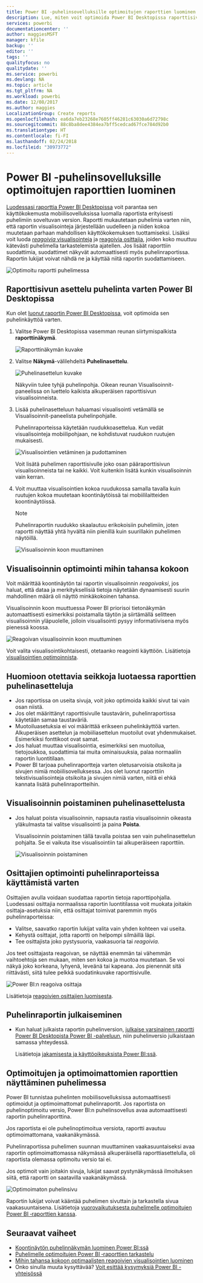 ```yaml
---
title: Power BI -puhelinsovelluksille optimoitujen raporttien luominen
description: Lue, miten voit optimoida Power BI Desktopissa raporttisivut Power BI ‑puhelinsovelluksia varten.
services: powerbi
documentationcenter: ''
author: maggiesMSFT
manager: kfile
backup: ''
editor: ''
tags: ''
qualityfocus: no
qualitydate: ''
ms.service: powerbi
ms.devlang: NA
ms.topic: article
ms.tgt_pltfrm: NA
ms.workload: powerbi
ms.date: 12/08/2017
ms.author: maggies
LocalizationGroup: Create reports
ms.openlocfilehash: ea6da7eb23268e7605ff46281c63030a6d72798c
ms.sourcegitcommit: 88c8ba8dee4384ea7bff5cedcad67fce784d92b0
ms.translationtype: HT
ms.contentlocale: fi-FI
ms.lasthandoff: 02/24/2018
ms.locfileid: "30973772"
---
```

# <a name="create-reports-optimized-for-the-power-bi-phone-apps"></a>Power BI -puhelinsovelluksille optimoitujen raporttien luominen
[Luodessasi raporttia Power BI Desktopissa](desktop-report-view.md) voit parantaa sen käyttökokemusta mobiilisovelluksissa luomalla raportista erityisesti puhelimiin soveltuvan version. Raportti mukautetaan puhelimia varten niin, että raportin visualisointeja järjestellään uudelleen ja niiden kokoa muutetaan parhaan mahdollisen käyttökokemuksen tuottamiseksi. Lisäksi voit luoda [ *reagoivia* visualisointeja](#optimize-a-visual-for-any-size) ja [reagoivia osittajia](#enhance-slicers-to-to-work-well-in-phone-reports), joiden koko muuttuu kätevästi puhelimella tarkastelemista ajatellen. Jos lisäät raporttiin suodattimia, suodattimet näkyvät automaattisesti myös puhelinraportissa. Raportin lukijat voivat nähdä ne ja käyttää niitä raportin suodattamiseen.

![Optimoitu raportti puhelimessa](media/desktop-create-phone-report/07-power-bi-phone-report-portrait.png)

## <a name="lay-out-a-report-page-for-the-phone-in-power-bi-desktop"></a>Raporttisivun asettelu puhelinta varten Power BI Desktopissa
Kun olet [luonut raportin Power BI Desktopissa](desktop-report-view.md), voit optimoida sen puhelinkäyttöä varten.

1. Valitse Power BI Desktopissa vasemman reunan siirtymispalkista **raporttinäkymä**.
   
    ![Raporttinäkymän kuvake](media/desktop-create-phone-report/pbi_reportviewinpbidesigner_changeview.png)
2. Valitse **Näkymä**-välilehdeltä **Puhelinasettelu**.  
   
    ![Puhelinasettelun kuvake](media/desktop-create-phone-report/power-bi-phone-layout-icon.png)
   
    Näkyviin tulee tyhjä puhelinpohja. Oikean reunan Visualisoinnit-paneelissa on luettelo kaikista alkuperäisen raporttisivun visualisoinneista.
3. Lisää puhelinasetteluun haluamasi visualisointi vetämällä se Visualisoinnit-paneelista puhelinpohjalle.
   
    Puhelinraporteissa käytetään ruudukkoasettelua. Kun vedät visualisointeja mobiilipohjaan, ne kohdistuvat ruudukon ruutujen mukaisesti.
   
    ![Visualisointien vetäminen ja pudottaminen](media/desktop-create-phone-report/02_dragging_and_droping_a_vis.gif)
   
    Voit lisätä puhelimen raporttisivulle joko osan pääraporttisivun visualisoinneista tai ne kaikki. Voit kuitenkin lisätä kunkin visualisoinnin vain kerran.
4. Voit muuttaa visualisointien kokoa ruudukossa samalla tavalla kuin ruutujen kokoa muutetaan koontinäytöissä tai mobiililaitteiden koontinäytöissä.
   
   > [!NOTE]
   > Puhelinraportin ruudukko skaalautuu erikokoisiin puhelimiin, joten raportti näyttää yhtä hyvältä niin pienillä kuin suurillakin puhelimen näytöillä.
   > 
   > 
   
   ![Visualisoinnin koon muuttaminen](media/desktop-create-phone-report/03_resizing_a_viz_to_grid.gif)

## <a name="optimize-a-visual-for-any-size"></a>Visualisoinnin optimointi mihin tahansa kokoon
Voit määrittää koontinäytön tai raportin visualisoinnin *reagoivaksi*, jos haluat, että dataa ja merkityksellisiä tietoja näytetään dynaamisesti suurin mahdollinen määrä oli näyttö minkäkokoinen tahansa. 

Visualisoinnin koon muuttuessa Power BI priorisoi tietonäkymän automaattisesti esimerkiksi poistamalla täytön ja siirtämällä selitteen visualisoinnin yläpuolelle, jolloin visualisointi pysyy informatiivisena myös pienessä koossa.

![Reagoivan visualisoinnin koon muuttuminen](media/desktop-create-phone-report/power-bi-responsive-visual.gif)

Voit valita visualisointikohtaisesti, otetaanko reagointi käyttöön. Lisätietoja [visualisointien optimoinnista](desktop-create-responsive-visuals.md).

## <a name="considerations-when-creating-phone-report-layouts"></a>Huomioon otettavia seikkoja luotaessa raporttien puhelinasetteluja
* Jos raportissa on useita sivuja, voit joko optimoida kaikki sivut tai vain osan niistä. 
* Jos olet määrittänyt raporttisivulle taustavärin, puhelinraportissa käytetään samaa taustaväriä.
* Muotoiluasetuksia ei voi määrittää erikseen puhelinkäyttöä varten. Alkuperäisen asettelun ja mobiiliasettelun muotoilut ovat yhdenmukaiset. Esimerkiksi fonttikoot ovat samat.
* Jos haluat muuttaa visualisointia, esimerkiksi sen muotoilua, tietojoukkoa, suodattimia tai muita ominaisuuksia, palaa normaaliin raportin luontitilaan.
* Power BI tarjoaa puhelinraportteja varten oletusarvoisia otsikoita ja sivujen nimiä mobiilisovelluksessa. Jos olet luonut raporttiin tekstivisualisointeja otsikoita ja sivujen nimiä varten, niitä ei ehkä kannata lisätä puhelinraportteihin.     

## <a name="remove-a-visual-from-the-phone-layout"></a>Visualisoinnin poistaminen puhelinasettelusta
* Jos haluat poista visualisoinnin, napsauta rastia visualisoinnin oikeasta yläkulmasta tai valitse visualisointi ja paina **Poista**.
  
   Visualisoinnin poistaminen tällä tavalla poistaa sen vain puhelinasettelun pohjalta. Se ei vaikuta itse visualisointiin tai alkuperäiseen raporttiin.
  
   ![Visualisoinnin poistaminen](media/desktop-create-phone-report/05_removing_a_vis.gif)

## <a name="enhance-slicers-to-to-work-well-in-phone-reports"></a>Osittajien optimointi puhelinraporteissa käyttämistä varten
Osittajien avulla voidaan suodattaa raportin tietoja raporttipohjalla. Luodessasi osittajia normaalissa raportin luontitilassa voit muokata joitakin osittaja-asetuksia niin, että osittajat toimivat paremmin myös puhelinraporteissa:

* Valitse, saavatko raportin lukijat valita vain yhden kohteen vai useita.
* Kehystä osittajat, jotta raportti on helpompi silmäillä läpi.
* Tee osittajista joko pystysuoria, vaakasuoria tai *reagoivia*. 

Jos teet osittajasta reagoivan, se näyttää enemmän tai vähemmän vaihtoehtoja sen mukaan, miten sen kokoa ja muotoa muutetaan. Se voi näkyä joko korkeana, lyhyenä, leveänä tai kapeana. Jos pienennät sitä riittävästi, siitä tulee pelkkä suodatinkuvake raporttisivulle. 

![Power BI:n reagoiva osittaja](media/desktop-create-phone-report/power-bi-slicer-2-rows.png)

Lisätietoja [reagoivien osittajien luomisesta](power-bi-slicer-filter-responsive.md).

## <a name="publish-a-phone-report"></a>Puhelinraportin julkaiseminen
* Kun haluat julkaista raportin puhelinversion, [julkaise varsinainen raportti Power BI Desktopista Power BI -palveluun](desktop-upload-desktop-files.md), niin puhelinversio julkaistaan samassa yhteydessä.
  
    Lisätietoja [jakamisesta ja käyttöoikeuksista Power BI:ssä](service-how-to-collaborate-distribute-dashboards-reports.md).

## <a name="view-optimized-and-unoptimized-reports-on-a-phone"></a>Optimoitujen ja optimoimattomien raporttien näyttäminen puhelimessa
Power BI tunnistaa puhelinten mobiilisovelluksissa automaattisesti optimoidut ja optimoimattomat puhelinraportit. Jos raportista on puhelinoptimoitu versio, Power BI:n puhelinsovellus avaa automaattisesti raportin puhelinraporttina.

Jos raportista ei ole puhelinoptimoitua versiota, raportti avautuu optimoimattomana, vaakanäkymässä.  

Puhelinraportissa puhelimen suunnan muuttaminen vaakasuuntaiseksi avaa raportin optimoimattomassa näkymässä alkuperäisellä raporttiasettelulla, oli raportista olemassa optimoitu versio tai ei.

Jos optimoit vain joitakin sivuja, lukijat saavat pystynäkymässä ilmoituksen siitä, että raportti on saatavilla vaakanäkymässä.

![Optimoimaton puhelinsivu](media/desktop-create-phone-report/06-power-bi-phone-report-page-not-optimized.png)

Raportin lukijat voivat kääntää puhelimen sivuttain ja tarkastella sivua vaakasuuntaisena. Lisätietoja [vuorovaikutuksesta puhelimelle optimoitujen Power BI ‑raporttien kanssa](mobile-apps-view-phone-report.md).

## <a name="next-steps"></a>Seuraavat vaiheet
* [Koontinäytön puhelinnäkymän luominen Power BI:ssä](service-create-dashboard-mobile-phone-view.md)
* [Puhelimelle optimoitujen Power BI ‑raporttien tarkastelu](mobile-apps-view-phone-report.md)
* [Mihin tahansa kokoon optimaalisten reagoivien visualisointien luominen](desktop-create-responsive-visuals.md)
* Onko sinulla muuta kysyttävää? [Voit esittää kysymyksiä Power BI -yhteisössä](http://community.powerbi.com/)

